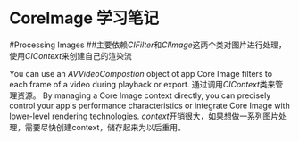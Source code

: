 # CoreImage 学习笔记

#Processing Images
##主要依赖*CIFilter*和*CIImage*这两个类对图片进行处理，使用*CIContext*来创建自己的渲染流

You can use an *AVVideoCompostion* object ot app Core Image filters to each frame of a video during playback or export.
通过调用*CIContext*类来管理资源。
By managing a Core Image context directly, you can precisely control your app's performance characteristics or integrate Core Image with lower-level rendering technologies.
*context*开销很大，如果想做一系列图片处理，需要尽快创建context，储存起来为以后重用。



